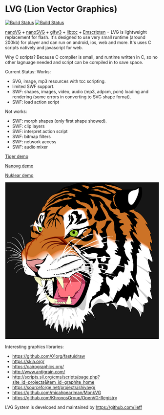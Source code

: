 LVG (Lion Vector Graphics)
==========

[![Build Status](https://travis-ci.org/lieff/lvg.svg)](https://travis-ci.org/lieff/lvg)
[![Build Status](https://ci.appveyor.com/api/projects/status/69br8ic9dwlfeu48?svg=true)](https://ci.appveyor.com/project/lieff/lvg)

[nanoVG](https://github.com/memononen/nanovg) + [nanoSVG](https://github.com/memononen/nanosvg) + [glfw3](http://www.glfw.org/) + [libtcc](http://repo.or.cz/tinycc.git) + [Emscripten](https://github.com/kripken/emscripten) =
LVG is lightweight replacement for flash.
It's designed to use very small runtime (around 200kb) for player and can run on android, ios, web and more.
It's uses C scripts natively and javascript for web.

Why C scripts? Because C compiler is small, and runtime written in C, so no other lagnuage needed and script can be compiled in to save space.

Current Status:
Works:

 * SVG, image, mp3 resources with tcc scripting.
 * limited SWF support.
 * SWF: shapes, images, video, audio (mp3, adpcm, pcm) loading and rendering (some errors in converting to SVG shape fornat).
 * SWF: load action script

Not works:

 * SWF: morph shapes (only first shape showed).
 * SWF: clip layers
 * SWF: interpret action script
 * SWF: bitmap filters
 * SWF: network access
 * SWF: audio mixer

[Tiger demo](https://lieff.github.io/lvg_player.html?file=test.lvg)

[Nanovg demo](https://lieff.github.io/lvg_player.html?file=test_nanovg.lvg)

[Nuklear demo](https://lieff.github.io/lvg_player.html?file=test_nuklear_gles2.lvg)

![Screenshot](svg_tiger.png?raw=true "demo")

Interesting graphics libraries:

 * https://github.com/01org/fastuidraw
 * https://skia.org/
 * https://cairographics.org/
 * http://www.antigrain.com/
 * http://scripts.sil.org/cms/scripts/page.php?site_id=projects&item_id=graphite_home
 * https://sourceforge.net/projects/shivavg/
 * https://github.com/micahpearlman/MonkVG
 * https://github.com/KhronosGroup/OpenVG-Registry

LVG System is developed and maintained by https://github.com/lieff
